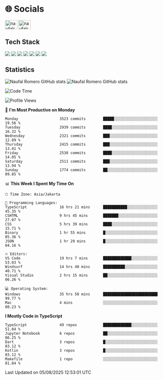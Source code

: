 <h1 align="">🌐 Socials</h1>
<p align="left">
<a href="https://linkedin.com/in/naufal-romero-putra-pratama-9ab816177/" target="blank"><img align="center" src="https://raw.githubusercontent.com/rahuldkjain/github-profile-readme-generator/master/src/images/icons/Social/linked-in-alt.svg" alt="naufalromero" height="30" width="40" /></a>
<a href="https://instagram.com/naufalromero" target="blank"><img align="center" src="https://raw.githubusercontent.com/rahuldkjain/github-profile-readme-generator/master/src/images/icons/Social/instagram.svg" alt="naufalromero" height="30" width="40" /></a>
</p>


<h2 align="">Tech Stack</h2>
<div align="">
  <img src="https://img.shields.io/badge/next.js-000000?style=for-the-badge&logo=nextdotjs&logoColor=white"/>
 <img src="https://img.shields.io/badge/typescript-%23007ACC.svg?style=for-the-badge&logo=typescript&logoColor=white"/>
 <img src="https://img.shields.io/badge/react-%2320232a.svg?style=for-the-badge&logo=react&logoColor=%2361DAFB"/>
 <img src="https://img.shields.io/badge/tailwindcss-%2338B2AC.svg?style=for-the-badge&logo=tailwind-css&logoColor=white"/>
 <img src="https://img.shields.io/badge/Prisma-3982CE?style=for-the-badge&logo=Prisma&logoColor=white"/>
 <img src="https://img.shields.io/badge/javascript-%23323330.svg?style=for-the-badge&logo=javascript&logoColor=%23F7DF1E"/>
 <img src="https://img.shields.io/badge/java-%23ED8B00.svg?style=for-the-badge&logo=openjdk&logoColor=white"/>
</div>


<h2 align="">Statistics</h2>
<div align="">
<img src="https://github-readme-stats-xi-nine-74.vercel.app/api?username=romves&show_icons=true&theme=tokyonight&include_all_commits=true&count_private=true" alt="Naufal Romero GitHub stats"/>
<img src="https://github-readme-stats-xi-nine-74.vercel.app/api/top-langs/?username=romves&theme=tokyonight&hide_border=false&include_all_commits=true&count_private=true&layout=compact" alt="Naufal Romero GitHub stats"/>
</div>

<!--START_SECTION:waka-->
![Code Time](http://img.shields.io/badge/Code%20Time-2%2C727%20hrs%2049%20mins-blue)

![Profile Views](http://img.shields.io/badge/Profile%20Views-0-blue)

📅 **I'm Most Productive on Monday** 

```text
Monday                   3523 commits        █████░░░░░░░░░░░░░░░░░░░░   19.56 % 
Tuesday                  2939 commits        ████░░░░░░░░░░░░░░░░░░░░░   16.32 % 
Wednesday                2321 commits        ███░░░░░░░░░░░░░░░░░░░░░░   12.89 % 
Thursday                 2415 commits        ███░░░░░░░░░░░░░░░░░░░░░░   13.41 % 
Friday                   2530 commits        ████░░░░░░░░░░░░░░░░░░░░░   14.05 % 
Saturday                 2511 commits        ███░░░░░░░░░░░░░░░░░░░░░░   13.94 % 
Sunday                   1774 commits        ██░░░░░░░░░░░░░░░░░░░░░░░   09.85 % 
```


📊 **This Week I Spent My Time On** 

```text
🕑︎ Time Zone: Asia/Jakarta

💬 Programming Languages: 
TypeScript               16 hrs 21 mins      ███████████░░░░░░░░░░░░░░   45.35 % 
CSHTML                   9 hrs 45 mins       ███████░░░░░░░░░░░░░░░░░░   27.07 % 
CSS                      5 hrs 39 mins       ████░░░░░░░░░░░░░░░░░░░░░   15.71 % 
Binary                   1 hr 55 mins        █░░░░░░░░░░░░░░░░░░░░░░░░   05.36 % 
JSON                     1 hr 29 mins        █░░░░░░░░░░░░░░░░░░░░░░░░   04.16 % 

🔥 Editors: 
VS Code                  19 hrs 7 mins       █████████████░░░░░░░░░░░░   53.03 % 
Windsurf                 14 hrs 40 mins      ██████████░░░░░░░░░░░░░░░   40.71 % 
Visual Studio            2 hrs 15 mins       ██░░░░░░░░░░░░░░░░░░░░░░░   06.26 % 

💻 Operating System: 
Windows                  35 hrs 58 mins      █████████████████████████   99.77 % 
Mac                      4 mins              ░░░░░░░░░░░░░░░░░░░░░░░░░   00.23 % 
```

**I Mostly Code in TypeScript** 

```text
TypeScript               49 repos            █████████████░░░░░░░░░░░░   51.04 % 
Jupyter Notebook         6 repos             ██░░░░░░░░░░░░░░░░░░░░░░░   06.25 % 
Dart                     3 repos             █░░░░░░░░░░░░░░░░░░░░░░░░   03.12 % 
Kotlin                   3 repos             █░░░░░░░░░░░░░░░░░░░░░░░░   03.12 % 
Makefile                 1 repo              ░░░░░░░░░░░░░░░░░░░░░░░░░   01.04 % 
```




 Last Updated on 05/08/2025 12:53:01 UTC
<!--END_SECTION:waka-->

